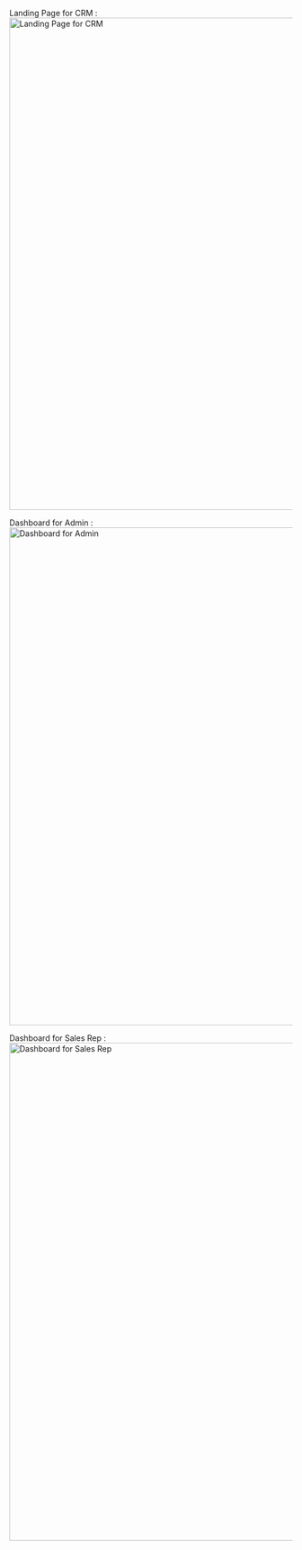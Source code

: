 Landing Page for CRM : <img width="1920" height="874" alt="Landing Page for CRM" src="https://github.com/user-attachments/assets/f6c4974e-a427-4609-813d-0729d1930ac5" />




Dashboard for Admin :  <img width="1920" height="884" alt="Dashboard for Admin" src="https://github.com/user-attachments/assets/fa74a6a8-d417-4756-abe3-a662b941c109" />






Dashboard for Sales Rep : <img width="1920" height="884" alt="Dashboard for Sales Rep" src="https://github.com/user-attachments/assets/798d74ea-eac6-4eb3-a59f-fc755d3ce821" />
